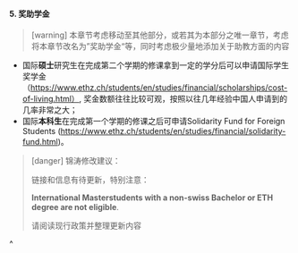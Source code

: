 #### **5. 奖助学金**
> [warning] 本章节考虑移动至其他部分，或若其为本部分之唯一章节，考虑将本章节改名为”奖助学金“等，同时考虑极少量地添加关于助教方面的内容

- 国际**硕士**研究生在完成第二个学期的修课拿到一定的学分后可以申请国际学生奖学金（<https://www.ethz.ch/students/en/studies/financial/scholarships/cost-of-living.html）>, 奖金数额往往比较可观，按照以往几年经验中国人申请到的几率非常之大；
- 国际**本科生**在完成第一个学期的修课之后可申请Solidarity Fund for Foreign Students (<https://www.ethz.ch/students/en/studies/financial/solidarity-fund.html>)。

> [danger] 锦涛修改建议：
>
> 链接和信息有待更新，特别注意：
>
> **International Masterstudents with a non-​swiss Bachelor or ETH degree are not eligible**.
>
> 请阅读现行政策并整理更新内容

^
